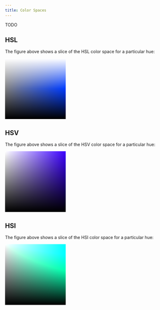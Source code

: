 ```yaml
---
title: Color Spaces
---
```


TODO

## HSL

The figure above shows a slice of the HSL color space for a particular hue:

<img src='./hsl-spectrum.png' width='200'/>

## HSV

The figure above shows a slice of the HSV color space for a particular hue:

<img src='./hsv-spectrum.png' width='200'/>

## HSI

The figure above shows a slice of the HSI color space for a particular hue:

<img src='./hsi-spectrum.png' width='200'/>